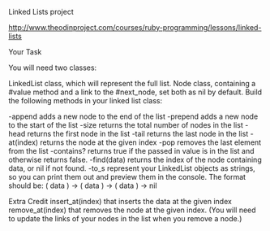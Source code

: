 Linked Lists project

http://www.theodinproject.com/courses/ruby-programming/lessons/linked-lists

Your Task

You will need two classes:

LinkedList class, which will represent the full list.
Node class, containing a #value method and a link to the #next_node, set both as nil by default.
Build the following methods in your linked list class:

-append adds a new node to the end of the list
-prepend adds a new node to the start of the list
-size returns the total number of nodes in the list
-head returns the first node in the list
-tail returns the last node in the list
-at(index) returns the node at the given index
-pop removes the last element from the list
-contains? returns true if the passed in value is in the list and otherwise returns false.
-find(data) returns the index of the node containing data, or nil if not found.
-to_s represent your LinkedList objects as strings, so you can print them out and preview them in the console. The format should be: ( data ) -> ( data ) -> ( data ) -> nil

Extra Credit
insert_at(index) that inserts the data at the given index
remove_at(index) that removes the node at the given index. (You will need to update the links of your nodes in the list when you remove a node.)